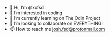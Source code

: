 - 👋 Hi, I’m @xxfsd
- 👀 I’m interested in coding
- 🌱 I’m currently learning on The Odin Project
- 💞️ I’m looking to collaborate on EVERYTHING!
- 📫 How to reach me josh.fsd@protonmail.com

<!---
xxfsd/xxfsd is a ✨ special ✨ repository because its `README.md` (this file) appears on your GitHub profile.
You can click the Preview link to take a look at your changes.
--->
